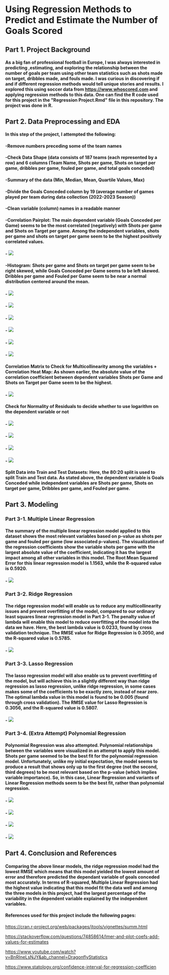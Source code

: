 # Using Regression Methods to Predict and Estimate the Number of Goals Scored

## Part 1. Project Background

#### As a big fan of professional football in Europe, I was always interested in predicting ,estimating, and exploring the relationship between the number of goals per team using other team statistics such as shots made on target, dribbles made, and fouls made. I was curious in discovering if and if different regression methods would tell unique stories and results. I explored this using soccer data from https://www.whoscored.com and applying regression methods to this data. One can find the R code used for this project in the "Regression Project.Rmd" file in this repository. The project was done in R. 

## Part 2. Data Preprocessing and EDA

#### In this step of the project, I attempted the following:
#### -Remove numbers preceding some of the team names
#### -Check Data Shape (data consists of 187 teams (each represented by a row) and 6 columns (Team Name, Shots per game, Shots on target per game, dribbles per game, fouled per game, and total goals conceded) 
#### -Summary of the data (Min, Median, Mean, Quartile Values, Max) 
#### -Divide the Goals Conceded column by 19 (average number of games played per team during data collection (2022-2023 Season))
#### -Clean variable (column) names in a readable manner
#### -Correlation Pairplot: The main dependent variable (Goals Conceded per Game) seems to be the most correlated (negatively) with Shots per game and Shots on Target per game. Among the independent variables, shots per game and shots on target per game seem to be the highest positively correlated values. 

#### - ![](Visualizations/regression-viz1.png)

#### -Histogram: Shots per game and Shots on target per game seem to be right skewed, while Goals Conceded per Game seems to be left skewed. Dribbles per game and Fouled per Game seem to be near a normal distribution centered around the mean.

#### - ![](Visualizations/regression-hist1.png)
#### - ![](Visualizations/regression-hist2.png)
#### - ![](Visualizations/regression-hist3.png)
#### - ![](Visualizations/regression-hist4.png)
#### - ![](Visualizations/regression-hist5.png)
#### - ![](Visualizations/regression-hist6.png)

#### Correlation Matrix to Check for Multicollinearity among the variables + Correlation Heat Map: As shown earlier, the absolute value of the correlation coefficient between dependent variables Shots per Game and Shots on Target per Game seem to be the highest.

#### - ![](Visualizations/regression-cor1.png)

#### Check for Normality of Residuals to decide whether to use logarithm on the dependent variable or not

#### - ![](Visualizations/regression-check1.png)
#### - ![](Visualizations/regression-check2.png)
#### - ![](Visualizations/regression-check3.png)
#### - ![](Visualizations/regression-check4.png)

#### Split Data into Train and Test Datasets: Here, the 80:20 split is used to split Train and Test data. As stated above, the dependent variable is Goals Conceded while independent variables are Shots per game, Shots on target per game, Dribbles per game, and Fouled per game.

## Part 3. Modeling

### Part 3-1. Multiple Linear Regression

#### The summary of the multiple linear regression model applied to this dataset shows the most relevant variables based on p-value as shots per game and fouled per game (low associated p-values). The visualization of the regression coefficients show the variable shots per game with the largest absolute value of the coefficient, indicating it has the largest impact among all other variables in this model. The Root Mean Squared Error for this linear regression model is 1.1563, while the R-squared value is 0.5920. 

#### - ![](Visualizations/regression-linearregression-coef.png)

### Part 3-2. Ridge Regression

#### The ridge regression model will enable us to reduce any multicollinearity issues and prevent overfitting of the model, compared to our ordinary least squares linear regression model in Part 3-1. The penalty value of lambda will enable this model to reduce overfitting of the model into the data we have. Here, the best lambda value is 0.0233, found by cross validation technique. The RMSE value for Ridge Regression is 0.3050, and the R-squared value is 0.5785.

#### - ![](Visualizations/regression-bestlambda-ridge.png)

### Part 3-3. Lasso Regression

#### The lasso regression model will also enable us to prevent overfitting of the model, but will achieve this in a slightly different way than ridge regression as lasso regression, unlike ridge regression, in some cases makes some of the coefficients to be exactly zero, instead of near zero. The optimal lambda value in this model is found to be 0.005 (found through cross validation). The RMSE value for Lasso Regression is 0.3056, and the R-squared value is 0.5807.

#### - ![](Visualizations/regression-bestlambda-lasso.png)

### Part 3-4. (Extra Attempt) Polynomial Regression

#### Polynomial Regression was also attempted. Polynomial relationships between the variables were visualized in an attempt to apply this model. Shots per game seemed to be the best fit for the polynomial regression model. Unfortunately, unlike my initial expectation, the model seems to produce a result that shows only up to the first degree (not the second, third degrees) to be most relevant based on the p-value (which implies variable importance). So, in this case, Linear Regression and variants of Linear Regression methods seem to be the best fit, rather than polynomial regression. 

#### - ![](Visualizations/poly1.png)
#### - ![](Visualizations/poly2.png)
#### - ![](Visualizations/poly3.png)
#### - ![](Visualizations/poly4.png)

## Part 4. Conclusion and References

#### Comparing the above linear models, the ridge regression model had the lowest RMSE which means that this model yielded the lowest amount of error and therefore predicted the dependant variable of goals conceded most accurately. In terms of R-squared, Multiple Linear Regression had the highest value indicating that this model fit the data well and among the three models in this project, had the largest percentage of the variability in the dependent variable explained by the independent variables.

#### References used for this project include the following pages:

https://cran.r-project.org/web/packages/jtools/vignettes/summ.html

https://stackoverflow.com/questions/74858614/lmer-and-plot-coefs-add-values-for-estimates

https://www.youtube.com/watch?v=BnRIneLsNJY&ab_channel=DragonflyStatistics

https://www.statology.org/confidence-interval-for-regression-coefficien
